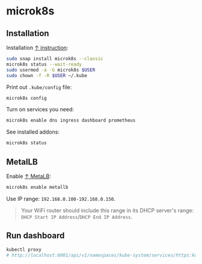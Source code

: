 # microk8s

## Installation

Installation [↑ instruction](https://ubuntu.com/kubernetes/install):

```bash
sudo snap install microk8s --classic
microk8s status --wait-ready
sudo usermod -a -G microk8s $USER
sudo chown -f -R $USER ~/.kube
```

Print out `.kube/config` file:

```bash
microk8s config
```

Turn on services you need:

```bash
microk8s enable dns ingress dashboard prometheus
```

See installed addons:

```bash
microk8s status
```

## MetalLB

Enable [↑ MetaLB](https://metallb.universe.tf):

```bash
microk8s enable metallb
```

Use IP range: `192.168.0.100-192.168.0.150`.

> Your WiFi router should include this range in its DHCP server's range: `DHCP Start IP Address`/`DHCP End IP Address`.

## Run dashboard

```bash
kubectl proxy
# http://localhost:8001/api/v1/namespaces/kube-system/services/https:kubernetes-dashboard:/proxy
```

